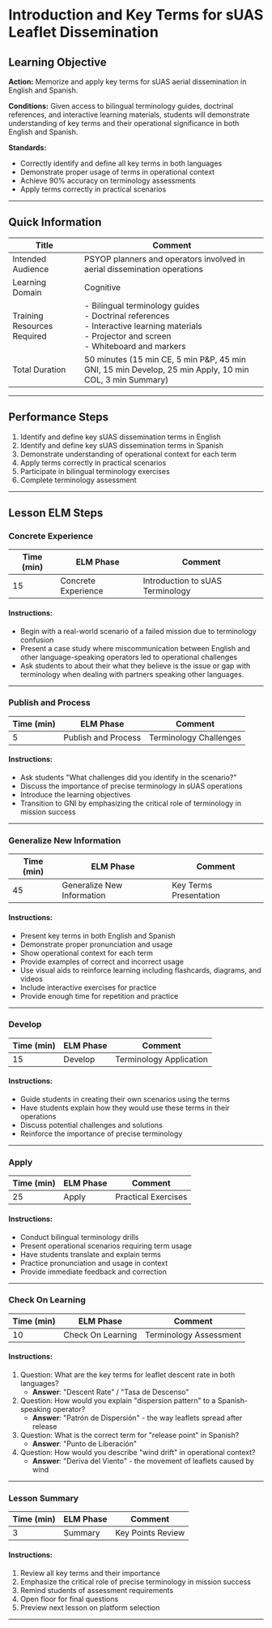 # Introduction and Key Terms for sUAS Leaflet Dissemination
## Learning Objective
**Action:** Memorize and apply key terms for sUAS aerial dissemination in English and Spanish.

**Conditions:** 
Given access to bilingual terminology guides, doctrinal references, and interactive learning materials, students will demonstrate understanding of key terms and their operational significance in both English and Spanish.

**Standards:** 
- Correctly identify and define all key terms in both languages
- Demonstrate proper usage of terms in operational context
- Achieve 90% accuracy on terminology assessments
- Apply terms correctly in practical scenarios

---

## Quick Information
| Title                       | Comment                          |
| --------------------------- | -------------------------------- |
| Intended Audience           | PSYOP planners and operators involved in aerial dissemination operations |
| Learning Domain             | Cognitive                        |
| Training Resources Required | - Bilingual terminology guides<br>- Doctrinal references<br>- Interactive learning materials<br>- Projector and screen<br>- Whiteboard and markers |
| Total Duration              | 50 minutes (15 min CE, 5 min P&P, 45 min GNI, 15 min Develop, 25 min Apply, 10 min COL, 3 min Summary) |

---

## Performance Steps
1. Identify and define key sUAS dissemination terms in English
2. Identify and define key sUAS dissemination terms in Spanish
3. Demonstrate understanding of operational context for each term
4. Apply terms correctly in practical scenarios
5. Participate in bilingual terminology exercises
6. Complete terminology assessment

---

## Lesson ELM Steps

### Concrete Experience
| Time (min) | ELM Phase            | Comment                     |
| ---------- | -------------------- | --------------------------- |
| 15         | Concrete Experience  | Introduction to sUAS Terminology |

#### Instructions:
- Begin with a real-world scenario of a failed mission due to terminology confusion 
- Present a case study where miscommunication between English and other language-speaking operators led to operational challenges
- Ask students to about their what they believe is the issue or gap with terminology when dealing with partners speaking other languages. 

---

### Publish and Process
| Time (min) | ELM Phase            | Comment                     |
| ---------- | -------------------- | --------------------------- |
| 5          | Publish and Process  | Terminology Challenges |

#### Instructions:
- Ask students "What challenges did you identify in the scenario?"
- Discuss the importance of precise terminology in sUAS operations
- Introduce the learning objectives
- Transition to GNI by emphasizing the critical role of terminology in mission success

---

### Generalize New Information
| Time (min) | ELM Phase            | Comment                     |
| ---------- | -------------------- | --------------------------- |
| 45         | Generalize New Information | Key Terms Presentation |

#### Instructions:
- Present key terms in both English and Spanish
- Demonstrate proper pronunciation and usage
- Show operational context for each term
- Provide examples of correct and incorrect usage
- Use visual aids to reinforce learning including flashcards, diagrams, and videos
- Include interactive exercises for practice
- Provide enough time for repetition and practice

---

### Develop
| Time (min) | ELM Phase            | Comment                     |
| ---------- | -------------------- | --------------------------- |
| 15         | Develop              | Terminology Application |

#### Instructions:
- Guide students in creating their own scenarios using the terms
- Have students explain how they would use these terms in their operations
- Discuss potential challenges and solutions
- Reinforce the importance of precise terminology

---

### Apply
| Time (min) | ELM Phase            | Comment                     |
| ---------- | -------------------- | --------------------------- |
| 25         | Apply                | Practical Exercises |

#### Instructions:
- Conduct bilingual terminology drills
- Present operational scenarios requiring term usage
- Have students translate and explain terms
- Practice pronunciation and usage in context
- Provide immediate feedback and correction

---

### Check On Learning
| Time (min) | ELM Phase            | Comment                     |
| ---------- | -------------------- | --------------------------- |
| 10         | Check On Learning    | Terminology Assessment |

#### Instructions:
1. Question: What are the key terms for leaflet descent rate in both languages?
    - **Answer**: "Descent Rate" / "Tasa de Descenso"
2. Question: How would you explain "dispersion pattern" to a Spanish-speaking operator?
    - **Answer**: "Patrón de Dispersión" - the way leaflets spread after release
3. Question: What is the correct term for "release point" in Spanish?
    - **Answer**: "Punto de Liberación"
4. Question: How would you describe "wind drift" in operational context?
    - **Answer**: "Deriva del Viento" - the movement of leaflets caused by wind

---

### Lesson Summary
| Time (min) | ELM Phase            | Comment                     |
| ---------- | -------------------- | --------------------------- |
| 3          | Summary              | Key Points Review |

#### Instructions:
1. Review all key terms and their importance
2. Emphasize the critical role of precise terminology in mission success
3. Remind students of assessment requirements
4. Open floor for final questions
5. Preview next lesson on platform selection

---
